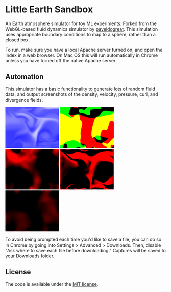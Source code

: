 # Little Earth Sandbox

An Earth atmosphere simulator for toy ML experiments. Forked from the WebGL-based fluid dynamics simulator by [paveldogreat](https://paveldogreat.github.io/WebGL-Fluid-Simulation/). This simulation uses appropriate boundary conditions to map to a sphere, rather than a closed box.

To run, make sure you have a local Apache server turned on, and open the index in a web browser. On Mac OS this will run automatically in Chrome unless you have turned off the native Apache server.

## Automation

This simulator has a basic functionality to generate lots of random fluid data, and output screenshots of the density, velocity, pressure, curl, and divergence fields.

![sample image: density field](documentation/automation_density.png)
![sample image: velocity field](documentation/automation_velocity.png)
![sample image: pressure field](documentation/automation_pressure.png)
![sample image: curl field](documentation/automation_curl.png)
![sample image: divergence field](documentation/automation_divergence.png)

To avoid being prompted each time you'd like to save a file, you can do so in Chrome by going into Settings > Advanced > Downloads. Then, disable "Ask where to save each file before downloading." Captures will be saved to your Downloads folder.

## License

The code is available under the [MIT license](LICENSE).
